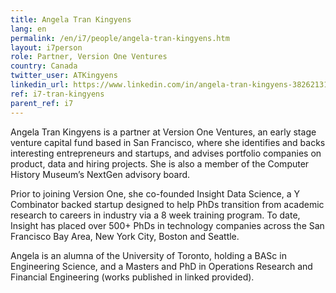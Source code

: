 ```yaml
---
title: Angela Tran Kingyens
lang: en
permalink: /en/i7/people/angela-tran-kingyens.htm
layout: i7person
role: Partner, Version One Ventures
country: Canada
twitter_user: ATKingyens
linkedin_url: https://www.linkedin.com/in/angela-tran-kingyens-38262131
ref: i7-tran-kingyens
parent_ref: i7
---
```

Angela Tran Kingyens is a partner at Version One Ventures, an early stage venture capital fund based in San Francisco, where she identifies and backs interesting entrepreneurs and startups, and advises portfolio companies on product, data and hiring projects. She is also a member of the Computer History Museum’s NextGen advisory board. 

Prior to joining Version One, she co-founded Insight Data Science, a Y Combinator backed startup designed to help PhDs transition from academic research to careers in industry via a 8 week training program. To date, Insight has placed over 500+ PhDs in technology companies across the San Francisco Bay Area, New York City, Boston and Seattle.

Angela is an alumna of the University of Toronto, holding a BASc in Engineering Science, and a Masters and PhD in Operations Research and Financial Engineering (works published in linked provided).